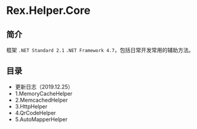 # Rex.Helper.Core

## 简介
框架 `.NET Standard 2.1` `.NET Framework 4.7`，包括日常开发常用的辅助方法。

## 目录
* 更新日志（2019.12.25）
* 1.MemoryCacheHelper
* 2.MemcachedHelper
* 3.HttpHelper
* 4.QrCodeHelper
* 5.AutoMapperHelper
